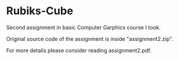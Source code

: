 # Rubiks-Cube
Second assignment in basic Computer Garphics course I took.

Original source code of the assignment is inside "assignment2.zip".

For more details please consider reading assignment2.pdf.
